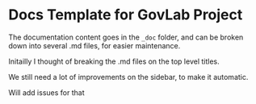 # Docs Template for GovLab Project

The documentation content goes in the `_doc` folder, and can be broken down into several .md files, for easier maintenance.

Initailly I thought of breaking the .md files on the top level titles.

We still need a lot of improvements on the sidebar, to make it automatic.

Will add issues for that
